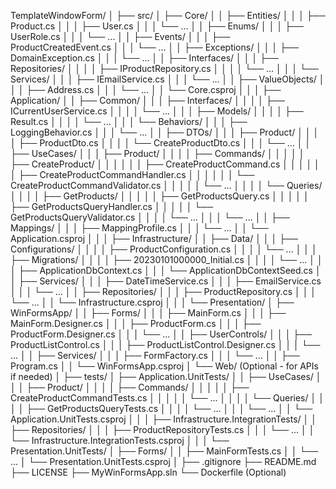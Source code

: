 TemplateWindowForm/
│
├── src/
│ ├── Core/
│ │ ├── Entities/
│ │ │ ├── Product.cs
│ │ │ ├── User.cs
│ │ │ └── ...
│ │ ├── Enums/
│ │ │ ├── UserRole.cs
│ │ │ └── ...
│ │ ├── Events/
│ │ │ ├── ProductCreatedEvent.cs
│ │ │ └── ...
│ │ ├── Exceptions/
│ │ │ ├── DomainException.cs
│ │ │ └── ...
│ │ ├── Interfaces/
│ │ │ ├── Repositories/
│ │ │ │ ├── IProductRepository.cs
│ │ │ │ └── ...
│ │ │ └── Services/
│ │ │ ├── IEmailService.cs
│ │ │ └── ...
│ │ ├── ValueObjects/
│ │ │ ├── Address.cs
│ │ │ └── ...
│ │ └── Core.csproj
│ │
│ ├── Application/
│ │ ├── Common/
│ │ │ ├── Interfaces/
│ │ │ │ ├── ICurrentUserService.cs
│ │ │ │ └── ...
│ │ │ ├── Models/
│ │ │ │ ├── Result.cs
│ │ │ │ └── ...
│ │ │ └── Behaviors/
│ │ │ ├── LoggingBehavior.cs
│ │ │ └── ...
│ │ ├── DTOs/
│ │ │ ├── Product/
│ │ │ │ ├── ProductDto.cs
│ │ │ │ └── CreateProductDto.cs
│ │ │ └── ...
│ │ ├── UseCases/
│ │ │ ├── Product/
│ │ │ │ ├── Commands/
│ │ │ │ │ ├── CreateProduct/
│ │ │ │ │ │ ├── CreateProductCommand.cs
│ │ │ │ │ │ ├── CreateProductCommandHandler.cs
│ │ │ │ │ │ └── CreateProductCommandValidator.cs
│ │ │ │ │ └── ...
│ │ │ │ └── Queries/
│ │ │ │ ├── GetProducts/
│ │ │ │ │ ├── GetProductsQuery.cs
│ │ │ │ │ ├── GetProductsQueryHandler.cs
│ │ │ │ │ └── GetProductsQueryValidator.cs
│ │ │ │ └── ...
│ │ │ └── ...
│ │ ├── Mappings/
│ │ │ ├── MappingProfile.cs
│ │ │ └── ...
│ │ └── Application.csproj
│ │
│ ├── Infrastructure/
│ │ ├── Data/
│ │ │ ├── Configurations/
│ │ │ │ ├── ProductConfiguration.cs
│ │ │ │ └── ...
│ │ │ ├── Migrations/
│ │ │ │ ├── 20230101000000_Initial.cs
│ │ │ │ └── ...
│ │ │ ├── ApplicationDbContext.cs
│ │ │ └── ApplicationDbContextSeed.cs
│ │ ├── Services/
│ │ │ ├── DateTimeService.cs
│ │ │ ├── EmailService.cs
│ │ │ └── ...
│ │ ├── Repositories/
│ │ │ ├── ProductRepository.cs
│ │ │ └── ...
│ │ └── Infrastructure.csproj
│ │
│ └── Presentation/
│ ├── WinFormsApp/
│ │ ├── Forms/
│ │ │ ├── MainForm.cs
│ │ │ ├── MainForm.Designer.cs
│ │ │ ├── ProductForm.cs
│ │ │ ├── ProductForm.Designer.cs
│ │ │ └── ...
│ │ ├── UserControls/
│ │ │ ├── ProductListControl.cs
│ │ │ ├── ProductListControl.Designer.cs
│ │ │ └── ...
│ │ ├── Services/
│ │ │ ├── FormFactory.cs
│ │ │ └── ...
│ │ ├── Program.cs
│ │ └── WinFormsApp.csproj
│ └── Web/ (Optional - for APIs if needed)
│
├── tests/
│ ├── Application.UnitTests/
│ │ ├── UseCases/
│ │ │ ├── Product/
│ │ │ │ ├── Commands/
│ │ │ │ │ ├── CreateProductCommandTests.cs
│ │ │ │ │ └── ...
│ │ │ │ └── Queries/
│ │ │ │ ├── GetProductsQueryTests.cs
│ │ │ │ └── ...
│ │ │ └── ...
│ │ └── Application.UnitTests.csproj
│ │
│ ├── Infrastructure.IntegrationTests/
│ │ ├── Repositories/
│ │ │ ├── ProductRepositoryTests.cs
│ │ │ └── ...
│ │ └── Infrastructure.IntegrationTests.csproj
│ │
│ └── Presentation.UnitTests/
│ ├── Forms/
│ │ ├── MainFormTests.cs
│ │ └── ...
│ └── Presentation.UnitTests.csproj
│
├── .gitignore
├── README.md
├── LICENSE
├── MyWinFormsApp.sln
└── Dockerfile (Optional)
